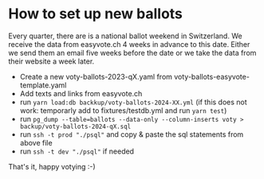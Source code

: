 # How to set up new ballots

Every quarter, there are is a national ballot weekend in Switzerland. We receive the data from easyvote.ch 4 weeks in advance to this date. Either we send them an email five weeks before the date or we take the data from their website a week later.

- Create a new voty-ballots-2023-qX.yaml from voty-ballots-easyvote-template.yaml
- Add texts and links from easyvote.ch
- run `yarn load:db backkup/voty-ballots-2024-XX.yml`
  (if this does not work: temporarly add to fixtures/testdb.yml and run `yarn test`)
- run `pg_dump --table=ballots --data-only --column-inserts voty > backup/voty-ballots-2024-qX.sql`
- run `ssh -t prod "./psql"` and copy & paste the sql statements from above file
- run `ssh -t dev "./psql"` if needed

That's it, happy votying :-)

